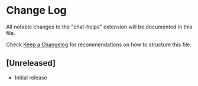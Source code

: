 # Change Log

All notable changes to the "chat-helps" extension will be documented in this file.

Check [Keep a Changelog](http://keepachangelog.com/) for recommendations on how to structure this file.

## [Unreleased]

- Initial release